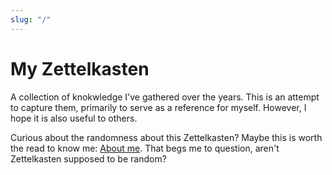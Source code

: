 ```yaml
---
slug: "/"
---
```


# My Zettelkasten

A collection of knokwledge I've gathered over the years. This is an attempt to capture them, primarily to serve as a reference for myself. However, I hope it is also useful to others.

Curious about the randomness about this Zettelkasten? Maybe this is worth the read to know me: [About me](/me). That begs me to question, aren't Zettelkasten supposed to be random? 